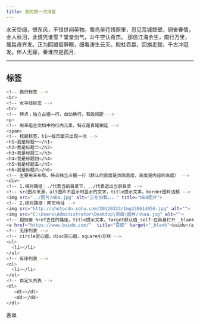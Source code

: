 ```yaml
---
title: 我的第一次博客
---
```

水天空阔，恨东风，不惜世间英物。蜀鸟吴花残照里，忍见荒城颓壁。铜雀春情，金人秋泪，此恨凭谁雪？堂堂剑气，斗牛空认奇杰。
那信江海余生，南行万里，属扁舟齐发。正为鸥盟留醉眼，细看涛生云灭。睨柱吞嬴，回旗走懿，千古冲冠发。伴人无寐，秦淮应是孤月. 


---
##  标签
``` bash
<!-- 换行标签 -->
<br>
<!-- 水平线标签 -->
<hr>
<!-- 特点：独立占据一行，自动换行，有段间距 -->
<p>
<!-- 用来组合文档中的行内元素，特点是首尾相连 -->
<span>
<!-- 标题标签，h1一般页面只出现一次 -->
<h1>我是标题一</h1>
<h2>我是标题二</h2>
<h3>我是标题三</h3>
<h4>我是标题四</h4>
<h5>我是标题五</h5>
<h6>我是标题六</h6>
<!-- 主要用来布局，特点独立占据一行（默认的宽度是页面宽度，高度是内容的高度） -->
<div>
<!-- 1.相对路径：./代表当前目录下，../代表退出当前目录 -->
<!-- src图片来源，alt图片不显示时显示的文字，title提示文本，border图片边框 -->
<img src="../图片/nba.jpg" alt="正在加载。。。" title="NBA图片">
<!-- 2.绝对路径：网页地址 -->
<img src="http://photocdn.sohu.com/20120323/Img338614056.jpg" alt="">
<img src="C:\Users\Administrator\Desktop\项目\图片/nbaa.jpg" alt="">
<!-- 超链接 href去往的路径，title提示文本，target默认值_self:在自身打开 _blank:在新页面打开 -->
<a href="https://www.baidu.com/"  title="百度" target="_blank">baidu</a>
<!-- 无序列表 -->
<!-- circle空心圆，disc实心圆，square小方块 -->
<ul>
  <li></li>
</ul>
<!-- 有序列表 -->
<ol>
  <li></li>
</ol>
<!-- 自定义列表 -->
<dl>
   <dt></dt>
   <dd></dd>
</dl>
```

表单 
``` bash
